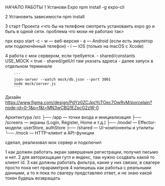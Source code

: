 НАЧАЛО РАБОТЫ
1 Установи Expo
npm install -g expo-cli

2 Установить зависимости
npm install

3 старт Проекта
<что бы на телефоне смотреть установаить expo go и быть в одной сети. проблема что моки не работаю так>

npx expo start -c
    -   w — веб-версия
    -   a — Android (если есть эмулятор или подключённый телефон)
    -   i — iOS (только на macOS с Xcode)


4 работа с мок сервером, если требуется.
    -   shared/constants USE_MOCK = true
    -   shared/getUrl там указать адреса
    -   далее запуск в отдельном терминале

        ```
        json-server --watch mock/db.json --port 3001  
        node mock/server.js
        ```



Дизайн
https://www.figma.com/design/PdYz0ZCJpcYcTOec7OwRvM/porcelain?node-id=0-1&p=f&t=MN3wCBQ1EZpcG2zW-0


Архитектура
/src
 ├── /app          — точки входа и инициализация
 ├── /screens      — экраны (Login, Register, Home и т.д.)
 ├── /model        — Effector-модели: userStore, authStore
 ├── /shared       — UI-компоненты и утилиты
 └── /mock         — HTTP-клиент и API-функции





сделал, реализовал мок сервер и подключил


1 как должен работать экран завершения регистрации, получил письмо и нет.
2 для авторизщации гугл и яндекс, там нужно создвать какой то клиент id.
3 как должны работать фильтра, какие у них связки, в свагере просто пока нет прараметров
4 напишешь как работьа с реальными данными, а то я пока по свагеру представляю ответ, и не знаю какой токен будешь возвращать

